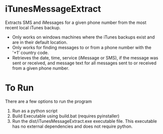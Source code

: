 # iTunesMessageExtract
Extracts SMS and iMessages for a given phone number from the most recent local iTunes backup.
- Only works on windows machines where the iTunes backups exist and are in their default location.
- Only works for finding messages to or from a phone number with the '+1' country code.
- Retrieves the date, time, service (iMessage or SMS), if the message was sent or received, and message text for all messages sent to or received from a given phone number.

# To Run
There are a few options to run the program
1. Run as a python script
2. Build Executable using build.bat (requires pyinstaller)
3. Run the dist/iTunesMessageExtract.exe executable file. This executable has no external dependencies and does not require python.

